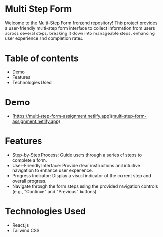 # Multi Step Form

Welcome to the Multi-Step Form frontend repository! This project provides a user-friendly multi-step form interface to collect information from users across several steps. breaking it down into manageable steps, enhancing user experience and completion rates.

# Table of contents
  - Demo
  - Features
  - Technologies Used

# Demo
- [https://multi-step-form-assignment.netlify.app](multi-step-form-assignment.netlify.app)

# Features
 - Step-by-Step Process: Guide users through a series of steps to complete a form.
 - User-Friendly Interface: Provide clear instructions and intuitive navigation to enhance user experience.
 - Progress Indicator: Display a visual indicator of the current step and overall progress.
 - Navigate through the form steps using the provided navigation controls (e.g., "Continue" and "Previous" buttons).

# Technologies Used
  - React.js
  - Tailwind CSS
